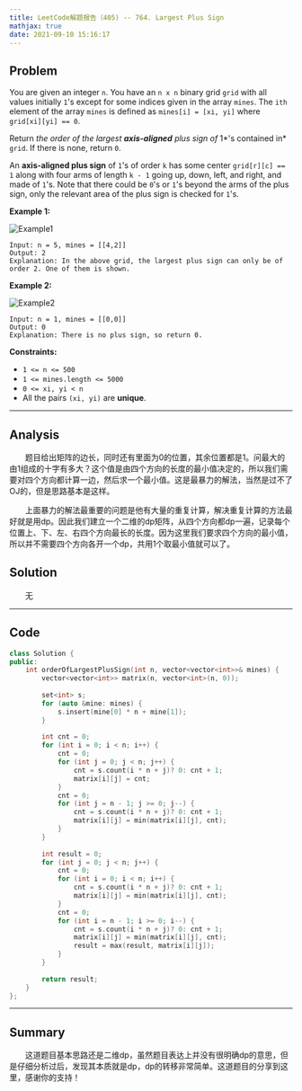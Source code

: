 ```yaml
---
title: LeetCode解题报告（405) -- 764. Largest Plus Sign
mathjax: true
date: 2021-09-10 15:16:17
---
```


## Problem

You are given an integer `n`. You have an `n x n` binary grid `grid` with all values initially `1`'s except for some indices given in the array `mines`. The `ith` element of the array `mines` is defined as `mines[i] = [xi, yi]` where `grid[xi][yi] == 0`.

Return *the order of the largest **axis-aligned** plus sign of* 1*'s contained in* `grid`. If there is none, return `0`.

An **axis-aligned plus sign** of `1`'s of order `k` has some center `grid[r][c] == 1` along with four arms of length `k - 1` going up, down, left, and right, and made of `1`'s. Note that there could be `0`'s or `1`'s beyond the arms of the plus sign, only the relevant area of the plus sign is checked for `1`'s.

<!-- more -->

**Example 1:**

![Example1](https://assets.leetcode.com/uploads/2021/06/13/plus1-grid.jpg)

```
Input: n = 5, mines = [[4,2]]
Output: 2
Explanation: In the above grid, the largest plus sign can only be of order 2. One of them is shown.
```

**Example 2:**

![Example2](https://assets.leetcode.com/uploads/2021/06/13/plus2-grid.jpg)

```
Input: n = 1, mines = [[0,0]]
Output: 0
Explanation: There is no plus sign, so return 0.
```

**Constraints:**

- `1 <= n <= 500`
- `1 <= mines.length <= 5000`
- `0 <= xi, yi < n`
- All the pairs `(xi, yi)` are **unique**.

------

## Analysis

&emsp;&emsp;题目给出矩阵的边长，同时还有里面为0的位置，其余位置都是1。问最大的由1组成的十字有多大？这个值是由四个方向的长度的最小值决定的，所以我们需要对四个方向都计算一边，然后求一个最小值。这是最暴力的解法，当然是过不了OJ的，但是思路基本是这样。

&emsp;&emsp;上面暴力的解法最重要的问题是他有大量的重复计算，解决重复计算的方法最好就是用dp。因此我们建立一个二维的dp矩阵，从四个方向都dp一遍，记录每个位置上、下、左、右四个方向最长的长度。因为这里我们要求四个方向的最小值，所以并不需要四个方向各开一个dp，共用1个取最小值就可以了。

## Solution

&emsp;&emsp;无

------

## Code

```c++
class Solution {
public:
    int orderOfLargestPlusSign(int n, vector<vector<int>>& mines) {
        vector<vector<int>> matrix(n, vector<int>(n, 0));
        
        set<int> s;
        for (auto &mine: mines) {
            s.insert(mine[0] * n + mine[1]);
        }
        
        int cnt = 0;
        for (int i = 0; i < n; i++) {
            cnt = 0;
            for (int j = 0; j < n; j++) {
                cnt = s.count(i * n + j)? 0: cnt + 1;
                matrix[i][j] = cnt;
            }
            cnt = 0;
            for (int j = n - 1; j >= 0; j--) {
                cnt = s.count(i * n + j)? 0: cnt + 1;
                matrix[i][j] = min(matrix[i][j], cnt);
            }
        }
        
        int result = 0;
        for (int j = 0; j < n; j++) {
            cnt = 0;
            for (int i = 0; i < n; i++) {
                cnt = s.count(i * n + j)? 0: cnt + 1;
                matrix[i][j] = min(matrix[i][j], cnt);
            }
            cnt = 0;
            for (int i = n - 1; i >= 0; i--) {
                cnt = s.count(i * n + j)? 0: cnt + 1;
                matrix[i][j] = min(matrix[i][j], cnt);
                result = max(result, matrix[i][j]);
            }
        }
        
        return result;
    }
};
```

------

## Summary

&emsp;&emsp;这道题目基本思路还是二维dp，虽然题目表达上并没有很明确dp的意思，但是仔细分析过后，发现其本质就是dp，dp的转移非常简单。这道题目的分享到这里，感谢你的支持！
